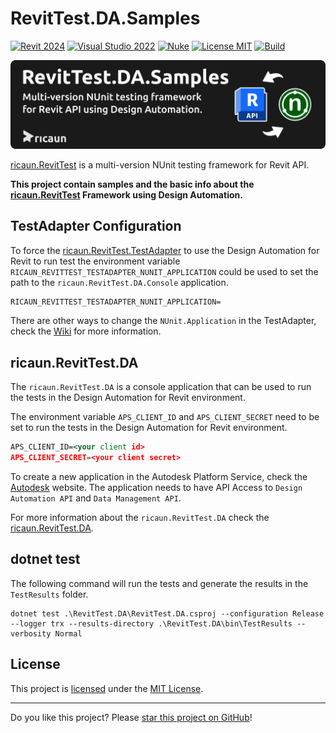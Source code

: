 # RevitTest.DA.Samples

[![Revit 2024](https://img.shields.io/badge/Revit-2024+-blue.svg)](../..)
[![Visual Studio 2022](https://img.shields.io/badge/Visual%20Studio-2022-blue)](../..)
[![Nuke](https://img.shields.io/badge/Nuke-Build-blue)](https://nuke.build/)
[![License MIT](https://img.shields.io/badge/License-MIT-blue.svg)](LICENSE)
[![Build](../../actions/workflows/Build.yml/badge.svg)](../../actions)

[![RevitTest.DA.Samples](assets/RevitTest.DA.Samples.png)](https://github.com/ricaun-io/RevitTest.DA)

[ricaun.RevitTest](https://github.com/ricaun-io/ricaun.RevitTest) is a multi-version NUnit testing framework for Revit API.

**This project contain samples and the basic info about the [ricaun.RevitTest](https://github.com/ricaun-io/ricaun.RevitTest) Framework using Design Automation.**

## TestAdapter Configuration

To force the [ricaun.RevitTest.TestAdapter](https://github.com/ricaun-io/ricaun.RevitTest) to use the Design Automation for Revit to run test the environment variable `RICAUN_REVITTEST_TESTADAPTER_NUNIT_APPLICATION` could be used to set the path to the `ricaun.RevitTest.DA.Console` application.
```xml
RICAUN_REVITTEST_TESTADAPTER_NUNIT_APPLICATION=
```

There are other ways to change the `NUnit.Application` in the TestAdapter, check the [Wiki](https://github.com/ricaun-io/ricaun.RevitTest/wiki/Configurations) for more information.

## ricaun.RevitTest.DA

The `ricaun.RevitTest.DA` is a console application that can be used to run the tests in the Design Automation for Revit environment.

The environment variable `APS_CLIENT_ID` and `APS_CLIENT_SECRET` need to be set to run the tests in the Design Automation for Revit environment.
```xml
APS_CLIENT_ID=<your client id>
APS_CLIENT_SECRET=<your client secret>
```

To create a new application in the Autodesk Platform Service, check the [Autodesk](https://aps.autodesk.com/) website. The application needs to have API Access to `Design Automation API` and `Data Management API`.

For more information about the `ricaun.RevitTest.DA` check the [ricaun.RevitTest.DA](https://github.com/ricaun-io/ricaun.RevitTest.DA).

## dotnet test

The following command will run the tests and generate the results in the `TestResults` folder.

```
dotnet test .\RevitTest.DA\RevitTest.DA.csproj --configuration Release --logger trx --results-directory .\RevitTest.DA\bin\TestResults --verbosity Normal
```

## License

This project is [licensed](LICENSE) under the [MIT License](https://en.wikipedia.org/wiki/MIT_License).

---

Do you like this project? Please [star this project on GitHub](../../stargazers)!
